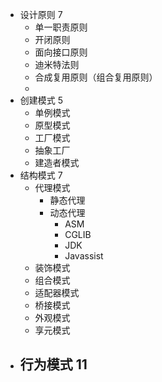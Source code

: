 - 设计原则 7
	- 单一职责原则
	- 开闭原则
	- 面向接口原则
	- 迪米特法则
	- 合成复用原则（组合复用原则）
	-
- 创建模式 5
	- 单例模式
	- 原型模式
	- 工厂模式
	- 抽象工厂
	- 建造者模式
- 结构模式 7
	- 代理模式
		- 静态代理
		- 动态代理
			- ASM
			- CGLIB
			- JDK
			- Javassist
	- 装饰模式
	- 组合模式
	- 适配器模式
	- 桥接模式
	- 外观模式
	- 享元模式
- 行为模式 11
	-